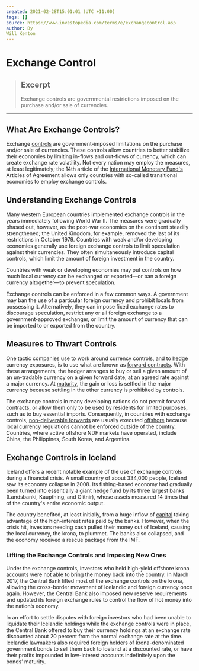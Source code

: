```yaml
---
created: 2021-02-28T15:01:01 (UTC +11:00)
tags: []
source: https://www.investopedia.com/terms/e/exchangecontrol.asp
author: By
Will Kenton
---
```


# Exchange Control

> ## Excerpt
> Exchange controls are governmental restrictions imposed on the purchase and/or sale of currencies.

---
## What Are Exchange Controls?

Exchange [controls](https://www.investopedia.com/terms/c/control.asp) are government-imposed limitations on the purchase and/or sale of currencies. These controls allow countries to better stabilize their economies by limiting in-flows and out-flows of currency, which can create exchange rate volatility. Not every nation may employ the measures, at least legitimately; the 14th article of the [International Monetary Fund's](https://www.investopedia.com/terms/i/imf.asp) Articles of Agreement allows only countries with so-called transitional economies to employ exchange controls.

## Understanding Exchange Controls

Many western European countries implemented exchange controls in the years immediately following World War II. The measures were gradually phased out, however, as the post-war economies on the continent steadily strengthened; the United Kingdom, for example, removed the last of its restrictions in October 1979. Countries with weak and/or developing economies generally use foreign exchange controls to limit speculation against their currencies. They often simultaneously introduce capital controls, which limit the amount of foreign investment in the country.

Countries with weak or developing economies may put controls on how much local currency can be exchanged or exported—or ban a foreign currency altogether—to prevent speculation.

Exchange controls can be enforced in a few common ways. A government may ban the use of a particular foreign currency and prohibit locals from possessing it. Alternatively, they can impose fixed exchange rates to discourage speculation, restrict any or all foreign exchange to a government-approved exchanger, or limit the amount of currency that can be imported to or exported from the country.

## Measures to Thwart Controls

One tactic companies use to work around currency controls, and to [hedge](https://www.investopedia.com/terms/h/hedge.asp) currency exposures, is to use what are known as [forward contracts](https://www.investopedia.com/terms/f/forwardcontract.asp). With these arrangements, the hedger arranges to buy or sell a given amount of an un-tradable currency on a given forward date, at an agreed rate against a major currency. At [maturity](https://www.investopedia.com/terms/m/maturity.asp), the gain or loss is settled in the major currency because settling in the other currency is prohibited by controls.

The exchange controls in many developing nations do not permit forward contracts, or allow them only to be used by residents for limited purposes, such as to buy essential imports. Consequently, in countries with exchange controls, [non-deliverable forwards](https://www.investopedia.com/video/play/nondeliverable-forward-ndf/) are usually executed [offshore](https://www.investopedia.com/terms/o/offshore.asp) because local currency regulations cannot be enforced outside of the country. Countries, where active offshore NDF markets have operated, include China, the Philippines, South Korea, and Argentina.

## Exchange Controls in Iceland

Iceland offers a recent notable example of the use of exchange controls during a financial crisis. A small country of about 334,000 people, Iceland saw its economy collapse in 2008. Its fishing-based economy had gradually been turned into essentially a giant hedge fund by its three largest banks (Landsbanki, Kaupthing, and Glitnir), whose assets measured 14 times that of the country's entire economic output.

The country benefited, at least initially, from a huge inflow of [capital](https://www.investopedia.com/terms/c/capital.asp) taking advantage of the high-interest rates paid by the banks. However, when the crisis hit, investors needing cash pulled their money out of Iceland, causing the local currency, the krona, to plummet. The banks also collapsed, and the economy received a rescue package from the IMF.

### Lifting the Exchange Controls and Imposing New Ones

Under the exchange controls, investors who held high-yield offshore krona accounts were not able to bring the money back into the country. In March 2017, the Central Bank lifted most of the exchange controls on the krona, allowing the cross-border movement of Icelandic and foreign currency once again. However, the Central Bank also imposed new reserve requirements and updated its foreign exchange rules to control the flow of hot money into the nation’s economy.

In an effort to settle disputes with foreign investors who had been unable to liquidate their Icelandic holdings while the exchange controls were in place, the Central Bank offered to buy their currency holdings at an exchange rate discounted about 20 percent from the normal exchange rate at the time. Icelandic lawmakers also required foreign holders of krona-denominated government bonds to sell them back to Iceland at a discounted rate, or have their profits impounded in low-interest accounts indefinitely upon the bonds’ maturity.
